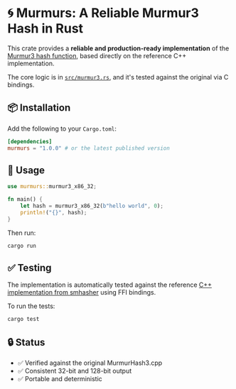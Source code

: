 # 🌀 Murmurs: A Reliable Murmur3 Hash in Rust

This crate provides a **reliable and production-ready implementation** of the [Murmur3 hash function](https://github.com/aappleby/smhasher/blob/master/src/MurmurHash3.cpp), based directly on the reference C++ implementation.

The core logic is in [`src/murmur3.rs`](src/murmur3.rs), and it's tested against the original via C bindings.

## 📦 Installation
Add the following to your `Cargo.toml`:

```toml
[dependencies]
murmurs = "1.0.0" # or the latest published version
```

## 🚀 Usage
```rust
use murmurs::murmur3_x86_32;

fn main() {
    let hash = murmur3_x86_32(b"hello world", 0);
    println!("{}", hash);
}
```

Then run:
```sh
cargo run
```

## ✅ Testing
The implementation is automatically tested against the reference [C++ implementation from smhasher](https://github.com/aappleby/smhasher/blob/master/src/MurmurHash3.cpp) using FFI bindings.

To run the tests:
```sh
cargo test
```

## 🔒 Status
- ✅ Verified against the original MurmurHash3.cpp
- ✅ Consistent 32-bit and 128-bit output
- ✅ Portable and deterministic
 